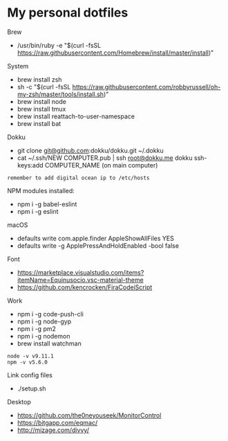 # My personal dotfiles

Brew
- /usr/bin/ruby -e "$(curl -fsSL https://raw.githubusercontent.com/Homebrew/install/master/install)"

System
- brew install zsh
- sh -c "$(curl -fsSL https://raw.githubusercontent.com/robbyrussell/oh-my-zsh/master/tools/install.sh)"
- brew install node
- brew install tmux
- brew install reattach-to-user-namespace
- brew install bat

Dokku
- git clone git@github.com:dokku/dokku.git ~/.dokku
- cat ~/.ssh/NEW COMPUTER.pub | ssh root@dokku.me dokku ssh-keys:add COMPUTER_NAME (on main computer) 
```
remember to add digital ocean ip to /etc/hosts
```

NPM modules installed:
- npm i -g babel-eslint
- npm i -g eslint

macOS
- defaults write com.apple.finder AppleShowAllFiles YES
- defaults write -g ApplePressAndHoldEnabled -bool false

Font
- https://marketplace.visualstudio.com/items?itemName=Equinusocio.vsc-material-theme
- https://github.com/kencrocken/FiraCodeiScript

Work
- npm i -g code-push-cli
- npm i -g node-gyp
- npm i -g pm2
- npm i -g nodemon
- brew install watchman
```
node -v v9.11.1
npm -v v5.6.0
```

Link config files
- ./setup.sh

Desktop
- https://github.com/the0neyouseek/MonitorControl
- https://bitgapp.com/eqmac/
- http://mizage.com/divvy/

